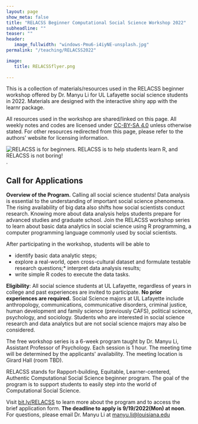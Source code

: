 ```yaml
---
layout: page
show_meta: false
title: "RELACSS Beginner Computational Social Science Workshop 2022"
subheadline: ""
teaser: ""
header:
   image_fullwidth: "windows-Pmu6-i4iyNE-unsplash.jpg"
permalink: "/teaching/RELACSS2022"

image:
   title: RELACSSflyer.png
   
---
```


This is a collection of materials/resources used in the RELACSS beginner workshop offered by Dr. Manyu Li for UL Lafayette social science students in 2022. Materials are designed with the interactive shiny app with the learnr package. 

All resources used in the workshop are shared/linked on this page. All weekly notes and codes are licensed under [CC-BY-SA 4.0](https://creativecommons.org/licenses/by-sa/4.0/) unless otherwise stated. For other resources redirected from this page, please refer to the authors' website for licensing information. 


![RELACSS is for beginners. RELACSS is to help students learn R, and RELACSS is not boring!](/RELACSSflyer.png "RELACSS Program Overview").



## Call for Applications

**Overview of the Program.** Calling all social science students! Data analysis is essential to the understanding of important social science phenomena. The rising availability of big data also shifts how social scientists conduct research. Knowing more about data analysis helps students prepare for advanced studies and graduate school. Join the RELACSS workshop series to learn about basic data analytics in social science using R programming, a computer programming language commonly used by social scientists. 

After participating in the workshop, students will be able to
* identify basic data analytic steps;
* explore a real-world, open cross-cultural dataset and formulate testable research questions;* interpret data analysis results;
* write simple R codes to execute the data tasks.

**Eligibility**: All social science students at UL Lafayette, regardless of years in college and past experiences are invited to participate. **No prior experiences are required.** Social Science majors at UL Lafayette include anthropology, communications, communicative disorders, criminal justice, human development and family science (previously CAFS), political science, psychology, and sociology. Students who are interested in social science research and data analytics but are not social science majors may also be considered.  

The free workshop series is a 6-week program taught by Dr. Manyu Li, Assistant Professor of Psychology. Each session is 1 hour. The meeting time will be determined by the applicants' availability. The meeting location is Girard Hall (room TBD).  

RELACSS stands for Rapport-building, Equitable, Learner-centered, Authentic Computational Social Science beginner program. The goal of the program is to support students to easily step into the world of Computational Social Science.

Visit <a href="http://bit.ly/RELACSS/" target="_blank">bit.ly/RELACSS</a> to learn more about the program and to access the brief application form. **The deadline to apply is 9/19/2022(Mon) at noon**. For questions, please email Dr. Manyu Li at manyu.li@louisiana.edu
